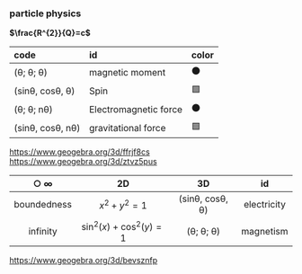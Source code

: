 ### particle physics  
  
  **$\frac{R^{2}}{Q}=c$**

 | code | id | color |
 | :--- |:---|  :---|  
 | (θ; θ; θ) | magnetic moment | ⚫ |
 |(sinθ, cosθ, θ)|  Spin |🟩 |
 |(θ; θ; nθ) |  Electromagnetic force| ⚫ |
 |(sinθ, cosθ, nθ)|  gravitational force| 🟩|  
 
 https://www.geogebra.org/3d/ffrjf8cs  
 https://www.geogebra.org/3d/ztvz5pus  

|**○ ∞** |2D|3D|id|
| :---: |:---:|  :---:|   :---:| 
|boundedness| $x^{2}+y^{2}=1$| (sinθ, cosθ, θ)| electricity |
|infinity| $\sin^{2}\left(x\right)+\cos^{2}\left(y\right)=1$|(θ; θ; θ) |magnetism|
  
https://www.geogebra.org/3d/bevsznfp
